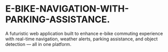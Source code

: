 # E-BIKE-NAVIGATION-WITH-PARKING-ASSISTANCE.
A futuristic web application built to enhance e-bike commuting experience with real-time navigation, weather alerts, parking assistance, and object detection — all in one platform.
